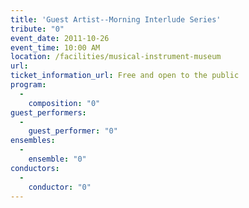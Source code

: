 ```yaml
---
title: 'Guest Artist--Morning Interlude Series'
tribute: "0"
event_date: 2011-10-26
event_time: 10:00 AM
location: /facilities/musical-instrument-museum
url: 
ticket_information_url: Free and open to the public
program: 
  -
    composition: "0"
guest_performers: 
  -
    guest_performer: "0"
ensembles: 
  -
    ensemble: "0"
conductors: 
  -
    conductor: "0"
---
```

